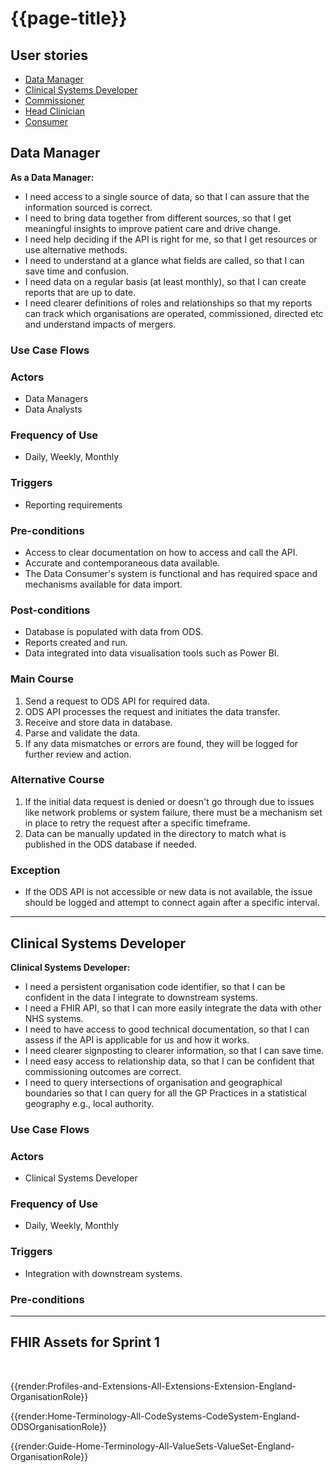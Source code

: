 # {{page-title}}

## User stories

- [Data Manager](#data-manager)
- [Clinical Systems Developer](#clinical-systems-developer)
- [Commissioner](#commissioner)
- [Head Clinician](#head-clinician)
- [Consumer](#consumer)

<h2 id="data-manager">Data Manager</h2>

**As a Data Manager:**

- I need access to a single source of data, so that I can assure that the information sourced is correct.
- I need to bring data together from different sources, so that I get meaningful insights to improve patient care and drive change.
- I need help deciding if the API is right for me, so that I get resources or use alternative methods.
- I need to understand at a glance what fields are called, so that I can save time and confusion.
- I need data on a regular basis (at least monthly), so that I can create reports that are up to date.
- I need clearer definitions of roles and relationships so that my reports can track which organisations are operated, commissioned, directed etc and understand impacts of mergers.

### Use Case Flows

### Actors

- Data Managers
- Data Analysts

### Frequency of Use

- Daily, Weekly, Monthly

### Triggers

- Reporting requirements

### Pre-conditions

- Access to clear documentation on how to access and call the API.
- Accurate and contemporaneous data available.
- The Data Consumer's system is functional and has required space and mechanisms available for data import.

### Post-conditions

- Database is populated with data from ODS.
- Reports created and run.
- Data integrated into data visualisation tools such as Power BI.

### Main Course

1. Send a request to ODS API for required data.
1. ODS API processes the request and initiates the data transfer.
1. Receive and store data in database.
1. Parse and validate the data.
1. If any data mismatches or errors are found, they will be logged for further review and action.

### Alternative Course

1. If the initial data request is denied or doesn't go through due to issues like network problems or system failure, there must be a mechanism set in place to retry the request after a specific timeframe.  
1. Data can be manually updated in the directory to match what is published in the ODS database if needed.

### Exception
- If the ODS API is not accessible or new data is not available, the issue should be logged and attempt to connect again after a specific interval.

<hr>

<h2 id="clinical-systems-developer">Clinical Systems Developer</h2>

**Clinical Systems Developer:**

- I need a persistent organisation code identifier, so that I can be confident in the data I integrate to downstream systems.
- I need a FHIR API, so that I can more easily integrate the data with other NHS systems.
- I need to have access to good technical documentation, so that I can assess if the API is applicable for us and how it works.
- I need clearer signposting to clearer information, so that I can save time.
- I need easy access to relationship data, so that I can be confident that commissioning outcomes are correct.
- I need to query intersections of organisation and geographical boundaries so that I can query for all the GP Practices in a statistical geography e.g., local authority.

### Use Case Flows

### Actors

- Clinical Systems Developer

### Frequency of Use

- Daily, Weekly, Monthly

### Triggers

- Integration with downstream systems.

### Pre-conditions

<hr>

## FHIR Assets for Sprint 1

<br>

{{render:Profiles-and-Extensions-All-Extensions-Extension-England-OrganisationRole}}


{{render:Home-Terminology-All-CodeSystems-CodeSystem-England-ODSOrganisationRole}}


{{render:Guide-Home-Terminology-All-ValueSets-ValueSet-England-OrganisationRole}}
